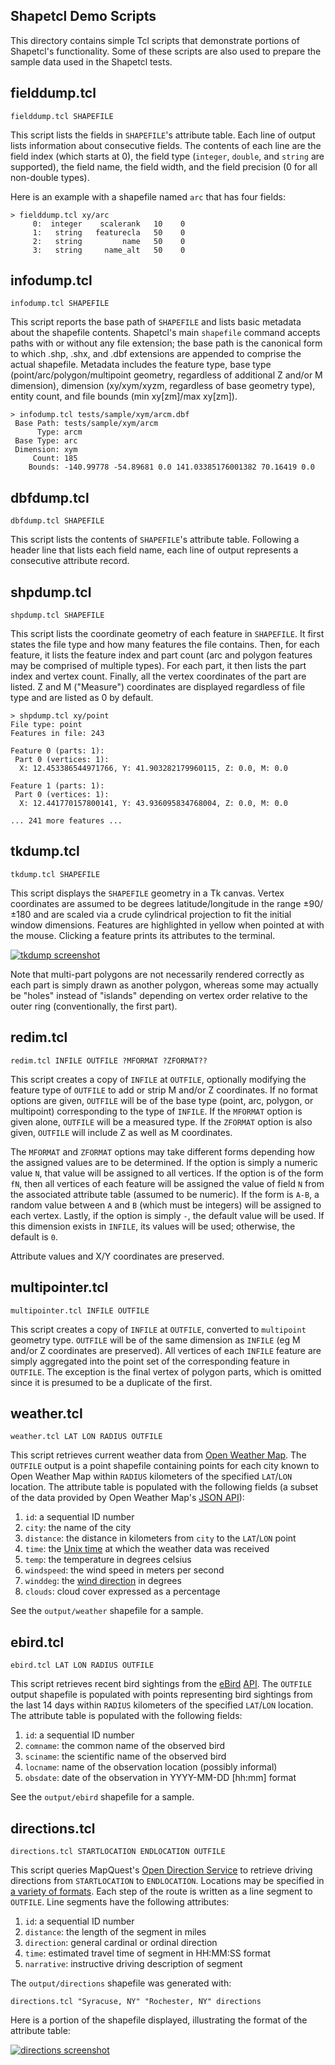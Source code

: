 Shapetcl Demo Scripts
---------------------

This directory contains simple Tcl scripts that demonstrate portions of Shapetcl's functionality. Some of these scripts are also used to prepare the sample data used in the Shapetcl tests.

## fielddump.tcl

	fielddump.tcl SHAPEFILE

This script lists the fields in `SHAPEFILE`'s attribute table. Each line of output lists information about consecutive fields. The contents of each line are the field index (which starts at 0), the field type (`integer`, `double`, and `string` are supported), the field name, the field width, and the field precision (0 for all non-double types).

Here is an example with a shapefile named `arc` that has four fields:

	> fielddump.tcl xy/arc
	     0:  integer    scalerank   10    0
	     1:   string   featurecla   50    0
	     2:   string         name   50    0
	     3:   string     name_alt   50    0

## infodump.tcl

	infodump.tcl SHAPEFILE

This script reports the base path of `SHAPEFILE` and lists basic metadata about the shapefile contents. Shapetcl's main `shapefile` command accepts paths with or without any file extension; the base path is the canonical form to which .shp, .shx, and .dbf extensions are appended to comprise the actual shapefile. Metadata includes the feature type, base type (point/arc/polygon/multipoint geometry, regardless of additional Z and/or M dimension), dimension (xy/xym/xyzm, regardless of base geometry type), entity count, and file bounds (min xy[zm]/max xy[zm]).

	> infodump.tcl tests/sample/xym/arcm.dbf
	 Base Path: tests/sample/xym/arcm
		  Type: arcm
	 Base Type: arc
	 Dimension: xym
		 Count: 185
		Bounds: -140.99778 -54.89681 0.0 141.03385176001382 70.16419 0.0
 
## dbfdump.tcl

	dbfdump.tcl SHAPEFILE

This script lists the contents of `SHAPEFILE`'s attribute table. Following a header line that lists each field name, each line of output represents a consecutive attribute record.  

## shpdump.tcl

	shpdump.tcl SHAPEFILE

This script lists the coordinate geometry of each feature in `SHAPEFILE`. It first states the file type and how many features the file contains. Then, for each feature, it lists the feature index and part count (arc and polygon features may be comprised of multiple types). For each part, it then lists the part index and vertex count. Finally, all the vertex coordinates of the part are listed. Z and M ("Measure") coordinates are displayed regardless of file type and are listed as 0 by default.

	> shpdump.tcl xy/point
	File type: point
	Features in file: 243

	Feature 0 (parts: 1):
	 Part 0 (vertices: 1):
	  X: 12.453386544971766, Y: 41.903282179960115, Z: 0.0, M: 0.0

	Feature 1 (parts: 1):
	 Part 0 (vertices: 1):
	  X: 12.441770157800141, Y: 43.936095834768004, Z: 0.0, M: 0.0
	
	... 241 more features ...

## tkdump.tcl

	tkdump.tcl SHAPEFILE

This script displays the `SHAPEFILE` geometry in a Tk canvas. Vertex coordinates are assumed to be degrees latitude/longitude in the range ±90/±180 and are scaled via a crude cylindrical projection to fit the initial window dimensions. Features are highlighted in yellow when pointed at with the mouse. Clicking a feature prints its attributes to the terminal. 

[![tkdump screenshot](https://raw.github.com/anoved/Shapetcl/master/demos/output/tkdump-screenshot.png)](https://github.com/anoved/Shapetcl/blob/master/demos/output/tkdump-screenshot.png)

Note that multi-part polygons are not necessarily rendered correctly as each part is simply drawn as another polygon, whereas some may actually be "holes" instead of "islands" depending on vertex order relative to the outer ring (conventionally, the first part).

## redim.tcl

	redim.tcl INFILE OUTFILE ?MFORMAT ?ZFORMAT??

This script creates a copy of `INFILE` at `OUTFILE`, optionally modifying the feature type of `OUTFILE` to add or strip M and/or Z coordinates. If no format options are given, `OUTFILE` will be of the base type (point, arc, polygon, or multipoint) corresponding to the type of `INFILE`. If the `MFORMAT` option is given alone, `OUTFILE` will be a measured type. If the `ZFORMAT` option is also given, `OUTFILE` will include Z as well as M coordinates.

The `MFORMAT` and `ZFORMAT` options may take different forms depending how the assigned values are to be determined. If the option is simply a numeric value `N`, that value will be assigned to all vertices. If the option is of the form `fN`, then all vertices of each feature will be assigned the value of field `N` from the associated attribute table (assumed to be numeric). If the form is `A-B`, a random value between `A` and `B` (which must be integers) will be assigned to each vertex. Lastly, if the option is simply `-`, the default value will be used. If this dimension exists in `INFILE`, its values will be used; otherwise, the default is `0`.

Attribute values and X/Y coordinates are preserved.

## multipointer.tcl

	multipointer.tcl INFILE OUTFILE

This script creates a copy of `INFILE` at `OUTFILE`, converted to `multipoint` geometry type. `OUTFILE` will be of the same dimension as `INFILE` (eg M and/or Z coordinates are preserved). All vertices of each `INFILE` feature are simply aggregated into the point set of the corresponding feature in `OUTFILE`. The exception is the final vertex of polygon parts, which is omitted since it is presumed to be a duplicate of the first.

## weather.tcl

	weather.tcl LAT LON RADIUS OUTFILE

This script retrieves current weather data from [Open Weather Map](http://openweathermap.org/). The `OUTFILE` output is a point shapefile containing points for each city known to Open Weather Map within `RADIUS` kilometers of the specified `LAT`/`LON` location. The attribute table is populated with the following fields (a subset of the data provided by Open Weather Map's [JSON API](http://openweathermap.org/wiki/API/2.1/JSON_API)):

1. `id`: a sequential ID number
2. `city`: the name of the city
3. `distance`: the distance in kilometers from `city` to the `LAT`/`LON` point
4. `time`: the [Unix time](https://en.wikipedia.org/wiki/Unix_time) at which the weather data was received
5. `temp`: the temperature in degrees celsius
6. `windspeed`: the wind speed in meters per second
7. `winddeg`: the [wind direction](https://en.wikipedia.org/wiki/Wind_direction) in degrees
8. `clouds`: cloud cover expressed as a percentage

See the `output/weather` shapefile for a sample.

## ebird.tcl

	ebird.tcl LAT LON RADIUS OUTFILE

This script retrieves recent bird sightings from the [eBird](http://ebird.org/content/ebird/) [API](https://confluence.cornell.edu/display/CLOISAPI/eBird-1.1-RecentNearbyObservations). The `OUTFILE` output shapefile is populated with points representing bird sightings from the last 14 days within `RADIUS` kilometers of the specified `LAT`/`LON` location. The attribute table is populated with the following fields:

1. `id`: a sequential ID number
2. `comname`: the common name of the observed bird
3. `sciname`: the scientific name of the observed bird
4. `locname`: name of the observation location (possibly informal)
5. `obsdate`: date of the observation in YYYY-MM-DD [hh:mm] format

See the `output/ebird` shapefile for a sample.

## directions.tcl

	directions.tcl STARTLOCATION ENDLOCATION OUTFILE

This script queries MapQuest's [Open Direction Service](http://open.mapquestapi.com/directions/) to retrieve driving directions from `STARTLOCATION` to `ENDLOCATION`. Locations may be specified in [a variety of formats](http://open.mapquestapi.com/common/locations.html). Each step of the route is written as a line segment to `OUTFILE`. Line segments have the following attributes:

1. `id`: a sequential ID number
2. `distance`: the length of the segment in miles
3. `direction`: general cardinal or ordinal direction
4. `time`: estimated travel time of segment in HH:MM:SS format
5. `narrative`: instructive driving description of segment

The `output/directions` shapefile was generated with:

	directions.tcl "Syracuse, NY" "Rochester, NY" directions

Here is a portion of the shapefile displayed, illustrating the format of the attribute table:

[![directions screenshot](https://raw.github.com/anoved/Shapetcl/master/demos/output/directions-screenshot.png)](https://github.com/anoved/Shapetcl/blob/master/demos/output/directions-screenshot.png)

